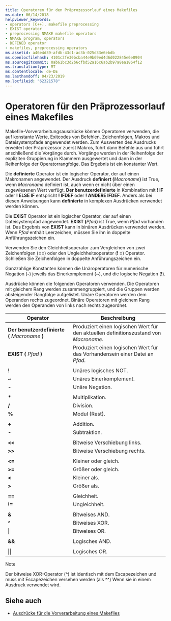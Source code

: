 ```yaml
---
title: Operatoren für den Präprozessorlauf eines Makefiles
ms.date: 06/14/2018
helpviewer_keywords:
- operators [C++], makefile preprocessing
- EXIST operator
- preprocessing NMAKE makefile operators
- NMAKE program, operators
- DEFINED operator
- makefiles, preprocessing operators
ms.assetid: a46e4d39-afdb-43c1-ac3b-025d33e6ebdb
ms.openlocfilehash: 4101c2fe30bcba44e9b69ed4d6d022845e6e8904
ms.sourcegitcommit: 0ab61bc3d2b6cfbd52a16c6ab2b97a8ea1864f12
ms.translationtype: MT
ms.contentlocale: de-DE
ms.lasthandoff: 04/23/2019
ms.locfileid: "62321578"
---
```

# <a name="makefile-preprocessing-operators"></a>Operatoren für den Präprozessorlauf eines Makefiles

Makefile-Vorverarbeitungsausdrücke können Operatoren verwenden, die auf konstante Werte, Exitcodes von Befehlen, Zeichenfolgen, Makros und Dateisystempfade angewendet werden. Zum Auswerten des Ausdrucks erweitert der Präprozessor zuerst Makros, führt dann Befehle aus und führt anschließend die Vorgänge durch. Vorgänge werden in der Reihenfolge der expliziten Gruppierung in Klammern ausgewertet und dann in der Reihenfolge der Operatorrangfolge. Das Ergebnis ist ein konstanter Wert.

Die **definierte** Operator ist ein logischer Operator, der auf einen Makronamen angewendet. Der Ausdruck **definiert (**_Macroname_**)** ist True, wenn *Macroname* definiert ist, auch wenn er nicht über einen zugewiesenen Wert verfügt. **Der benutzerdefinierte** in Kombination mit **! IF** oder **! ELSE IF** entspricht **! IFDEF** oder **! ANDERE IFDEF**. Anders als bei diesen Anweisungen kann **definierte** in komplexen Ausdrücken verwendet werden können.

Die **EXIST** Operator ist ein logischer Operator, der auf einen Dateisystempfad angewendet. **EXIST (**_Pfad_**)** ist True, wenn *Pfad* vorhanden ist. Das Ergebnis von **EXIST** kann in binären Ausdrücken verwendet werden. Wenn *Pfad* enthält Leerzeichen, müssen Sie ihn in doppelte Anführungszeichen ein.

Verwenden Sie den Gleichheitsoperator zum Vergleichen von zwei Zeichenfolgen (**==**) oder den Ungleichheitsoperator (**! =**) Operator. Schließen Sie Zeichenfolgen in doppelte Anführungszeichen ein.

Ganzzahlige Konstanten können die Unäroperatoren für numerische Negation (**-**) jeweils das Einerkomplement (**~**), und die logische Negation (**!**).

Ausdrücke können die folgenden Operatoren verwenden. Die Operatoren mit gleichem Rang werden zusammengruppiert, und die Gruppen werden absteigender Rangfolge aufgelistet. Unäre Operatoren werden dem Operanden rechts zugeordnet. Binäre Operatoren mit gleichem Rang werden den Operanden von links nach rechts zugeordnet.

|Operator|Beschreibung|
|--------------|-----------------|
|**Der benutzerdefinierte (** *Macroname* **)**|Produziert einen logischen Wert für den aktuellen definitionszustand von *Macroname*.|
|**EXIST (** *Pfad* **)**|Produziert einen logischen Wert für das Vorhandensein einer Datei an *Pfad*.|
|||
|**\!**|Unäres logisches NOT.|
|**~**|Unäres Einerkomplement.|
|**-**|Unäre Negation.|
|||
|**&#42;**|Multiplikation.|
|**/**|Division.|
|**%**|Modul (Rest).|
|||
|**+**|Addition.|
|**-**|Subtraktion.|
|||
|**\<\<**|Bitweise Verschiebung links.|
|**>>**|Bitweise Verschiebung rechts.|
|||
|**\<=**|Kleiner oder gleich.|
|**>=**|Größer oder gleich.|
|**\<**|Kleiner als.|
|**>**|Größer als.|
|||
|**==**|Gleichheit.|
|**\!=**|Ungleichheit.|
|||
|**&**|Bitweises AND.|
|**^**|Bitweises XOR.|
|**&#124;**|Bitweises OR.|
|||
|**&&**|Logisches AND.|
|||
|**&#124;&#124;**|Logisches OR.|

> [!NOTE]
> Der bitweise XOR-Operator (**^**) ist identisch mit dem Escapezeichen und muss mit Escapezeichen versehen werden (als **^^**) Wenn sie in einem Ausdruck verwendet wird.

## <a name="see-also"></a>Siehe auch

- [Ausdrücke für die Vorverarbeitung eines Makefiles](expressions-in-makefile-preprocessing.md)